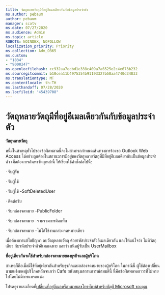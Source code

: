 ```yaml
---
title: วัตถุหลายวัตถุมีที่อยู่อีเมลเดียวกันกับข้อมูลประจําตัว
ms.author: pebaum
author: pebaum
manager: scotv
ms.date: 07/27/2020
ms.audience: Admin
ms.topic: article
ROBOTS: NOINDEX, NOFOLLOW
localization_priority: Priority
ms.collection: Adm_O365
ms.custom:
- "1834"
- "9000247"
ms.openlocfilehash: cc932aa7ecbd1e338c409a7a6525e2c4e673b232
ms.sourcegitcommit: b10cea11b4975354b91193327b58aa4740d34833
ms.translationtype: MT
ms.contentlocale: th-TH
ms.lasthandoff: 07/28/2020
ms.locfileid: "45439708"
---
```

# <a name="multiple-objects-have-the-same-email-address-as-identity"></a>วัตถุหลายวัตถุมีที่อยู่อีเมลเดียวกันกับข้อมูลประจําตัว

**วัตถุหลายวัตถุ**

หนึ่งในสาเหตุทั่วไปของข้อผิดพลาดนี้จะไม่สามารถกําหนดเส้นทางการร้องขอ Outlook Web Access ได้อย่างถูกต้องในสถานะการมีอยู่ของวัตถุหลายวัตถุที่มีที่อยู่อีเมลเดียวกันเป็นข้อมูลประจําตัว เมื่อต้องการค้นหาวัตถุเหล่านี้ ให้เรียกใช้คําสั่งต่อไปนี้:

· รับผู้รับ<email address>

· รับผู้ใช้<email address>

· รับผู้ใช้ <email address> -SoftDeletedUser

· ติดต่อรับ<email address>

· รับกล่องจดหมาย <email address> -PublicFolder

· รับกล่องจดหมาย <email address> -รวมรวมการติดแท็ก

· รับกล่องจดหมาย <email address> -ไม่ได้ใช้งานกล่องจดหมายเดียว

เมื่อต้องการแก้ไขปัญหา ลบวัตถุหลายวัตถุ ด้วยรหัสประจําตัวอีเมลเดียวกัน และให้แน่ใจว่า ไม่มีวัตถุเดียว กับรหัสประจําตัวอีเมลเฉพาะ และว่า ชนิดผู้รับเป็น UserMailbox

**ที่อยู่เดียวกันจะใช้สําหรับกล่องจดหมายของธุรกิจและผู้บริโภค**

สาเหตุก็คือเมื่อมีใช้ที่อยู่เดียวกันสําหรับธุรกิจและกล่องจดหมายของผู้บริโภค ในกรณีนี้ ผู้ใช้ต้องเปลี่ยนนามแฝงของผู้บริโภคหลักจนกว่า Cafe สนับสนุนสถานการณ์สมมตินี้ นี่คือข้อผิดพลาดถาวรที่ไม่หายไปโดยไม่มีการแทรกแซง

โปรดดูรายละเอียดที่[เปลี่ยนที่อยู่อีเมลหรือหมายเลขโทรศัพท์สําหรับบัญชี Microsoft ของคุณ](https://support.microsoft.com/help/11545/microsoft-account-rename-your-personal-account)